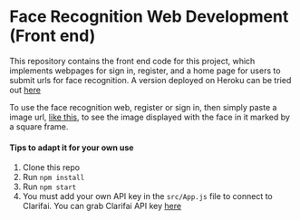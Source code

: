# Face Recognition Web Development (Front end) 
This repository contains the front end code for this project, which implements webpages for sign in, register, and a home page for users to submit urls for face recognition. A version deployed on Heroku can be tried out [here](https://face-recognition-vd.herokuapp.com/)

To  use the face recognition web, register or sign in, then simply paste a image url, [like this](https://goop-img.com/wp-content/uploads/2020/06/Mask-Group-2.png), to see the image displayed with the face in it marked by a square frame.

#### Tips to adapt it for your own use
1. Clone this repo
2. Run `npm install`
3. Run `npm start`
4. You must add your own API key in the `src/App.js` file to connect to Clarifai. You can grab Clarifai API key [here](https://www.clarifai.com/)
